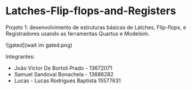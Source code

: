 # Latches-Flip-flops-and-Registers

Projeto 1: desenvolvimento de estruturas básicas de Latches, Flip-flops, e Registradores usando as ferramentas Quartus e Modelsim.

![gated](wait im gated.png)

Integrantes: 
* João Victor De Bortoli Prado - 13672071
* Samuel Sandoval Bonachela - 13686282
* Lucas - Lucas Rodrigues Baptista 15577631
